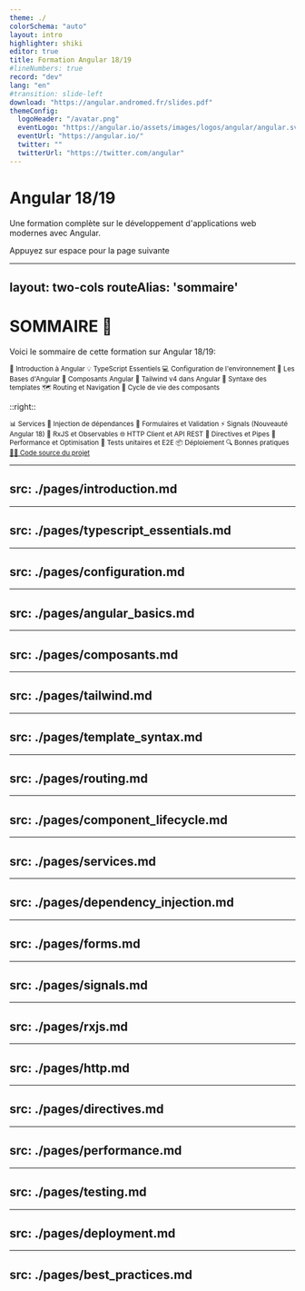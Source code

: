 ```yaml
---
theme: ./
colorSchema: "auto"
layout: intro
highlighter: shiki
editor: true
title: Formation Angular 18/19
#lineNumbers: true
record: "dev"
lang: "en"
#transition: slide-left
download: "https://angular.andromed.fr/slides.pdf"
themeConfig:
  logoHeader: "/avatar.png"
  eventLogo: "https://angular.io/assets/images/logos/angular/angular.svg"
  eventUrl: "https://angular.io/"
  twitter: ""
  twitterUrl: "https://twitter.com/angular"
---
```


# Angular 18/19

Une formation complète sur le développement d'applications web modernes avec Angular.

<div class="pt-12">
  <span @click="next" class="px-2 p-1 rounded cursor-pointer hover:bg-white hover:bg-opacity-10">
    Appuyez sur espace pour la page suivante <carbon:arrow-right class="inline"/>
  </span>
</div>

---
layout: two-cols
routeAlias: 'sommaire'
---

<a name="SOMMAIRE" id="sommaire"></a>

# SOMMAIRE 📜

Voici le sommaire de cette formation sur Angular 18/19:

<small>

<div class="flex flex-col gap-2">
<Link to="introduction-angular">🚀 Introduction à Angular</Link>
<Link to="typescript-essentials">💡 TypeScript Essentiels</Link>
<Link to="configuration-environnement">💻 Configuration de l'environnement</Link>
<Link to="angular-basics">🎯 Les Bases d'Angular</Link>
<Link to="composants-angular">🔧 Composants Angular</Link>
<Link to="tailwind-setup">🎨 Tailwind v4 dans Angular</Link>
<Link to="template-syntax">📝 Syntaxe des templates</Link>
<Link to="routing-navigation">🗺️ Routing et Navigation</Link>
<Link to="component-lifecycle">🔄 Cycle de vie des composants</Link>
</div>

</small>

::right::

<small>

<div class="flex flex-col gap-2">
<Link to="services-dependency-injection">📊 Services</Link>
<Link to="dependency-injection">💉 Injection de dépendances</Link>
<Link to="forms-validation">📝 Formulaires et Validation</Link>
<Link to="signals">⚡ Signals (Nouveauté Angular 18)</Link>
<Link to="rxjs-observables">🔄 RxJS et Observables</Link>
<Link to="http-client">🌐 HTTP Client et API REST</Link>
<Link to="directives-pipes">📱 Directives et Pipes</Link>
<Link to="performance">🚀 Performance et Optimisation</Link>
<Link to="testing">🧪 Tests unitaires et E2E</Link>
<Link to="deployment">📦 Déploiement</Link>
<Link to="best-practices">🔍 Bonnes pratiques</Link>
<a href="https://github.com/JSurquin/angular-19-mini-blog" target="_blank">🧑‍💻 Code source du projet</a>
</div>

</small>

---
src: ./pages/introduction.md
---

---
src: ./pages/typescript_essentials.md
---

---
src: ./pages/configuration.md
---

---
src: ./pages/angular_basics.md
---

---
src: ./pages/composants.md
---

---
src: ./pages/tailwind.md
---

---
src: ./pages/template_syntax.md
---

---
src: ./pages/routing.md
---

---
src: ./pages/component_lifecycle.md
---

---
src: ./pages/services.md
---

---
src: ./pages/dependency_injection.md
---

---
src: ./pages/forms.md
---

---
src: ./pages/signals.md
---

---
src: ./pages/rxjs.md
---

---
src: ./pages/http.md
---

---
src: ./pages/directives.md
---

---
src: ./pages/performance.md
---

---
src: ./pages/testing.md
---

---
src: ./pages/deployment.md
---

---
src: ./pages/best_practices.md
---
